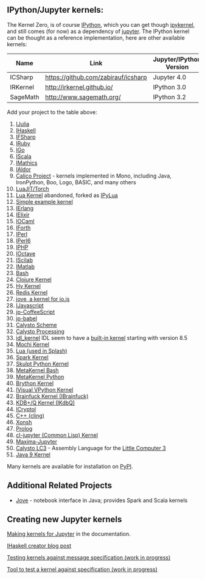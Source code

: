 ## IPython/Jupyter kernels:

The Kernel Zero, is of course [IPython](https://ipython.org), which you can get though [ipykernel](https://pypi.python.org/pypi/ipykernel), and still comes (for now) as a dependency of [jupyter](https://jupyter.org). The IPython kernel can be thought as a reference implementation, here are other available kernels:

|Name| Link | Jupyter/IPython Version | Language(s) Version | 3rd party dependencies |
|----|------|-------------------------|---------------------|------------------------|
|ICSharp|https://github.com/zabirauf/icsharp|Jupyter 4.0|C# 4.0+|scriptcs|
|IRKernel|http://irkernel.github.io/|IPython 3.0|R 3.2|rzmq|
|SageMath|http://www.sagemath.org/|IPython 3.2|Any|many|

Add your project to the table above:

1.   [IJulia](https://github.com/JuliaLang/IJulia.jl)
1.   [IHaskell](http://nbviewer.ipython.org/github/gibiansky/IHaskell/blob/master/notebooks/IHaskell.ipynb)
1.   [IFSharp](http://nbviewer.ipython.org/github/BayardRock/IfSharp/blob/master/Feature%20Notebook.ipynb)
1.   [IRuby](https://github.com/SciRuby/iruby)
1.   [IGo](https://github.com/takluyver/igo)
1.   [IScala](https://github.com/mattpap/IScala)
1.   [IMathics](http://nbviewer.ipython.org/gist/sn6uv/8381447)
1.   [IAldor](https://github.com/mattpap/IAldor)
1.   [Calico Project](http://nbviewer.ipython.org/urls/bitbucket.org/ipre/calico/raw/master/notebooks/Calico%20Overview.ipynb) - kernels implemented in Mono, including Java, IronPython, Boo, Logo, BASIC, and many others
1.   [LuaJIT/Torch](https://github.com/facebook/iTorch)
1.   [Lua Kernel](https://github.com/neomantra/lua_ipython_kernel) abandoned, forked as [IPyLua](https://github.com/pakozm/IPyLua)
1.   [Simple example kernel](https://github.com/dsblank/simple_kernel)
1.   [IErlang](https://github.com/robbielynch/ierlang)
1.   [IElixir](https://github.com/pprzetacznik/IElixir)
1.   [IOCaml](https://github.com/andrewray/iocaml)
1.   [IForth](https://github.com/jdfreder/iforth)
1.   [IPerl](https://metacpan.org/release/Devel-IPerl)
1.   [IPerl6](https://github.com/timo/iperl6kernel)
1.   [IPHP](https://github.com/dawehner/ipython-php)
1.   [IOctave](https://github.com/calysto/octave_kernel)
1.   [IScilab](https://github.com/blink1073/scilab_kernel)
1.   [IMatlab](https://github.com/calysto/matlab_kernel)
1.   [Bash](https://github.com/takluyver/bash_kernel)
1.   [Clojure Kernel](https://github.com/roryk/ipython-clojure)
1.   [Hy Kernel](https://github.com/bollwyvl/hy_kernel/)
1.   [Redis Kernel](https://github.com/supercoderz/redis_kernel)
1.   [jove, a kernel for io.js](https://www.npmjs.com/package/jove)
1.   [IJavascript](https://www.npmjs.com/package/ijavascript)
1.   [jp-CoffeeScript](https://www.npmjs.com/package/jp-coffeescript)
1.   [jp-babel](https://www.npmjs.com/package/jp-babel)
1.   [Calysto Scheme](https://github.com/Calysto/calysto_scheme)
1.   [Calysto Processing](https://github.com/Calysto/calysto_processing)
1.   [idl_kernel](https://github.com/lstagner/idl_kernel) IDL seem to have a [built-in kernel](http://www.exelisvis.com/docs/idl_kernel.html) starting with version 8.5 
1.   [Mochi Kernel](https://github.com/pya/mochi-kernel) 
1.   [Lua (used in Splash)](https://github.com/scrapinghub/splash/tree/master/splash/kernel)
1.   [Spark Kernel](https://github.com/ibm-et/spark-kernel)
1.   [Skulpt Python Kernel](https://github.com/Calysto/skulpt_python)
1.   [MetaKernel Bash](https://github.com/Calysto/metakernel/tree/master/metakernel_bash)
1.   [MetaKernel Python](https://github.com/Calysto/metakernel/tree/master/metakernel_python)
1.   [Brython Kernel](https://github.com/kikocorreoso/brythonmagic)
1.   [IVisual VPython Kernel](https://pypi.python.org/pypi/IVisual)
1.   [Brainfuck Kernel (IBrainfuck)](https://github.com/robbielynch/ibrainfuck)
1.   [KDB+/Q Kernel (IKdbQ)](https://github.com/jvictorchen/IKdbQ)
1.   [ICryptol](https://github.com/GaloisInc/ICryptol)
1.   [C++ (cling)](https://github.com/minrk/clingkernel)
1.   [Xonsh](https://github.com/calysto/xonsh_kernel)
1.   [Prolog](https://github.com/Calysto/calysto_prolog)
1.   [cl-jupyter (Common Lisp) Kernel](https://github.com/fredokun/cl-jupyter/blob/master/about-cl-jupyter.ipynb)
1.   [Maxima-Jupyter](https://github.com/robert-dodier/maxima-jupyter)
1.   [Calysto LC3](https://github.com/Calysto/calysto_lc3) - Assembly Language for the [Little Computer 3](https://en.wikipedia.org/wiki/LC-3)
1.   [Java 9 Kernel](https://github.com/Bachmann1234/java9_kernel)


Many kernels are available for installation on [PyPI](https://pypi.python.org/pypi?:action=browse&c=586).

## Additional Related Projects

*   [Jove](https://github.com/jove-sh) - notebook interface in Java; provides Spark and Scala kernels

## Creating new Jupyter kernels

[Making kernels for Jupyter](http://jupyter-client.readthedocs.org/en/latest/kernels.html) in the documentation.

[IHaskell creator blog
post](http://andrew.gibiansky.com/blog/ipython/ipython-kernels/)

[Testing kernels against message specification (work in progress)](https://github.com/ipython/ipython/wiki/Dev:-Testing-kernels-against-message-specification)

[Tool to test a kernel against specification (work in progress)](https://github.com/jupyter/jupyter_kernel_test) 